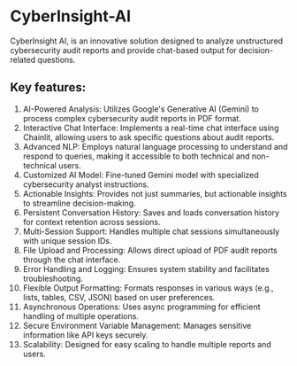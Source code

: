 # CyberInsight-AI
CyberInsight AI, is an innovative solution designed to analyze unstructured cybersecurity audit reports and provide chat-based output for decision-related questions.

## Key features:
1. AI-Powered Analysis: Utilizes Google's Generative AI (Gemini) to process complex cybersecurity audit reports in PDF format.
2. Interactive Chat Interface: Implements a real-time chat interface using Chainlit, allowing users to ask specific questions about audit reports.
3. Advanced NLP: Employs natural language processing to understand and respond to queries, making it accessible to both technical and non-technical users.
4. Customized AI Model: Fine-tuned Gemini model with specialized cybersecurity analyst instructions.
5. Actionable Insights: Provides not just summaries, but actionable insights to streamline decision-making.
6. Persistent Conversation History: Saves and loads conversation history for context retention across sessions.
7. Multi-Session Support: Handles multiple chat sessions simultaneously with unique session IDs.
8. File Upload and Processing: Allows direct upload of PDF audit reports through the chat interface.
9. Error Handling and Logging: Ensures system stability and facilitates troubleshooting.
10. Flexible Output Formatting: Formats responses in various ways (e.g., lists, tables, CSV, JSON) based on user preferences.
11. Asynchronous Operations: Uses async programming for efficient handling of multiple operations.
12. Secure Environment Variable Management: Manages sensitive information like API keys securely.
13. Scalability: Designed for easy scaling to handle multiple reports and users.

